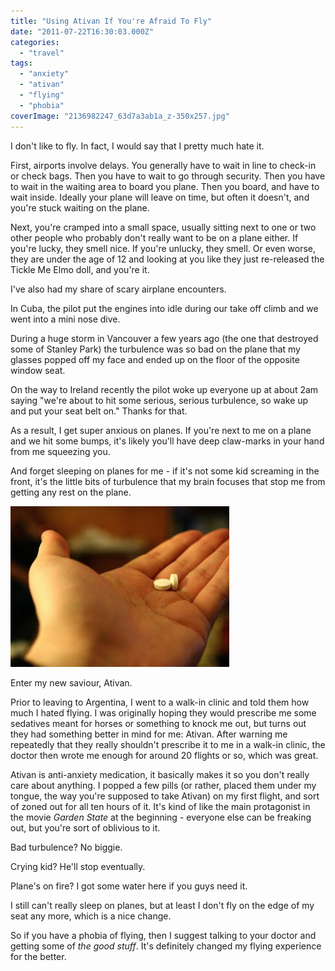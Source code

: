 ```yaml
---
title: "Using Ativan If You're Afraid To Fly"
date: "2011-07-22T16:30:03.000Z"
categories: 
  - "travel"
tags: 
  - "anxiety"
  - "ativan"
  - "flying"
  - "phobia"
coverImage: "2136982247_63d7a3ab1a_z-350x257.jpg"
---
```


I don't like to fly. In fact, I would say that I pretty much hate it.

First, airports involve delays. You generally have to wait in line to check-in or check bags. Then you have to wait to go through security. Then you have to wait in the waiting area to board you plane. Then you board, and have to wait inside. Ideally your plane will leave on time, but often it doesn't, and you're stuck waiting on the plane.

Next, you're cramped into a small space, usually sitting next to one or two other people who probably don't really want to be on a plane either. If you're lucky, they smell nice. If you're unlucky, they smell. Or even worse, they are under the age of 12 and looking at you like they just re-released the Tickle Me Elmo doll, and you're it.

I've also had my share of scary airplane encounters.

In Cuba, the pilot put the engines into idle during our take off climb and we went into a mini nose dive.

During a huge storm in Vancouver a few years ago (the one that destroyed some of Stanley Park) the turbulence was so bad on the plane that my glasses popped off my face and ended up on the floor of the opposite window seat.

On the way to Ireland recently the pilot woke up everyone up at about 2am saying "we're about to hit some serious, serious turbulence, so wake up and put your seat belt on." Thanks for that.

As a result, I get super anxious on planes. If you're next to me on a plane and we hit some bumps, it's likely you'll have deep claw-marks in your hand from me squeezing you.

And forget sleeping on planes for me - if it's not some kid screaming in the front, it's the little bits of turbulence that my brain focuses that stop me from getting any rest on the plane.

![](images/2136982247_63d7a3ab1a_z-350x257.jpg "Ativan")

Enter my new saviour, Ativan.

Prior to leaving to Argentina, I went to a walk-in clinic and told them how much I hated flying. I was originally hoping they would prescribe me some sedatives meant for horses or something to knock me out, but turns out they had something better in mind for me: Ativan. After warning me repeatedly that they really shouldn't prescribe it to me in a walk-in clinic, the doctor then wrote me enough for around 20 flights or so, which was great.

Ativan is anti-anxiety medication, it basically makes it so you don't really care about anything. I popped a few pills (or rather, placed them under my tongue, the way you're supposed to take Ativan) on my first flight, and sort of zoned out for all ten hours of it. It's kind of like the main protagonist in the movie _Garden State_ at the beginning - everyone else can be freaking out, but you're sort of oblivious to it.

Bad turbulence? No biggie.

Crying kid? He'll stop eventually.

Plane's on fire? I got some water here if you guys need it.

I still can't really sleep on planes, but at least I don't fly on the edge of my seat any more, which is a nice change.

So if you have a phobia of flying, then I suggest talking to your doctor and getting some of _the good stuff_. It's definitely changed my flying experience for the better.
